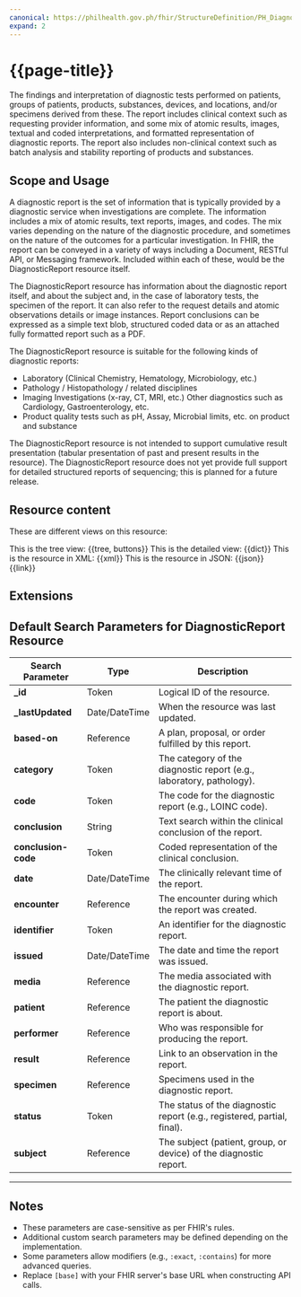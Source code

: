 ```yaml
---
canonical: https://philhealth.gov.ph/fhir/StructureDefinition/PH_DiagnosticReport
expand: 2
---
```


# {{page-title}}

The findings and interpretation of diagnostic tests performed on patients, groups of patients, products, substances, devices, and locations, and/or specimens derived from these. The report includes clinical context such as requesting provider information, and some mix of atomic results, images, textual and coded interpretations, and formatted representation of diagnostic reports. The report also includes non-clinical context such as batch analysis and stability reporting of products and substances.


## Scope and Usage

A diagnostic report is the set of information that is typically provided by a diagnostic service when investigations are complete. The information includes a mix of atomic results, text reports, images, and codes. The mix varies depending on the nature of the diagnostic procedure, and sometimes on the nature of the outcomes for a particular investigation. In FHIR, the report can be conveyed in a variety of ways including a Document, RESTful API, or Messaging framework. Included within each of these, would be the DiagnosticReport resource itself.

The DiagnosticReport resource has information about the diagnostic report itself, and about the subject and, in the case of laboratory tests, the specimen of the report. It can also refer to the request details and atomic observations details or image instances. Report conclusions can be expressed as a simple text blob, structured coded data or as an attached fully formatted report such as a PDF.

The DiagnosticReport resource is suitable for the following kinds of diagnostic reports:

- Laboratory (Clinical Chemistry, Hematology, Microbiology, etc.)
- Pathology / Histopathology / related disciplines
- Imaging Investigations (x-ray, CT, MRI, etc.)
Other diagnostics such as Cardiology, Gastroenterology, etc.
- Product quality tests such as pH, Assay, Microbial limits, etc. on product and substance


The DiagnosticReport resource is not intended to support cumulative result presentation (tabular presentation of past and present results in the resource). The DiagnosticReport resource does not yet provide full support for detailed structured reports of sequencing; this is planned for a future release.


## Resource content

These are different views on this resource:

<tabs>
<tab title="Overview">
	This is the tree view:
	{{tree, buttons}}
</tab>
<tab title="Detailed view">
	This is the detailed view:
	{{dict}}
</tab>
<tab title="XML">
	This is the resource in XML:
	{{xml}}
</tab>
<tab title="JSON">	
	This is the resource in JSON:
	{{json}}
</tab>
<tab title="Link">
	{{link}}
</tab>
</tabs>

## Extensions

## Default Search Parameters for DiagnosticReport Resource

| **Search Parameter**      | **Type**       | **Description**                                                                 |
|---------------------------|----------------|---------------------------------------------------------------------------------|
| **_id**                   | Token          | Logical ID of the resource.                                                    |
| **_lastUpdated**           | Date/DateTime  | When the resource was last updated.                                            |
| **based-on**              | Reference      | A plan, proposal, or order fulfilled by this report.                           |
| **category**              | Token          | The category of the diagnostic report (e.g., laboratory, pathology).           |
| **code**                  | Token          | The code for the diagnostic report (e.g., LOINC code).                         |
| **conclusion**            | String         | Text search within the clinical conclusion of the report.                      |
| **conclusion-code**       | Token          | Coded representation of the clinical conclusion.                               |
| **date**                  | Date/DateTime  | The clinically relevant time of the report.                                    |
| **encounter**             | Reference      | The encounter during which the report was created.                             |
| **identifier**            | Token          | An identifier for the diagnostic report.                                       |
| **issued**                | Date/DateTime  | The date and time the report was issued.                                       |
| **media**                 | Reference      | The media associated with the diagnostic report.                               |
| **patient**               | Reference      | The patient the diagnostic report is about.                                    |
| **performer**             | Reference      | Who was responsible for producing the report.                                  |
| **result**                | Reference      | Link to an observation in the report.                                          |
| **specimen**              | Reference      | Specimens used in the diagnostic report.                                       |
| **status**                | Token          | The status of the diagnostic report (e.g., registered, partial, final).        |
| **subject**               | Reference      | The subject (patient, group, or device) of the diagnostic report.              |

---

## Notes
- These parameters are case-sensitive as per FHIR's rules.
- Additional custom search parameters may be defined depending on the implementation.
- Some parameters allow modifiers (e.g., `:exact`, `:contains`) for more advanced queries.
- Replace `[base]` with your FHIR server's base URL when constructing API calls.
